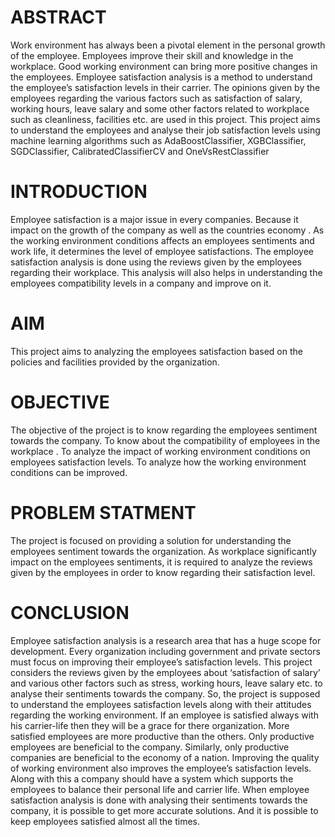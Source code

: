 # ABSTRACT
Work environment has always been a pivotal element in the personal growth of the employee. Employees improve their skill and knowledge in the workplace. 
Good working environment can bring more positive changes in the employees. Employee satisfaction analysis is a method to understand the employee’s satisfaction levels in their carrier.
The opinions given by the employees regarding the various factors such as satisfaction of salary, working hours, leave salary and some other factors related to workplace such as cleanliness, facilities etc. 
are used in this project. This project aims to understand the employees and analyse their job satisfaction levels using machine learning algorithms such as 
AdaBoostClassifier, XGBClassifier, SGDClassifier, CalibratedClassifierCV and OneVsRestClassifier

# INTRODUCTION
Employee satisfaction is a major issue in every companies. Because it impact on the growth of the company as well as the countries economy . As the working environment conditions affects an employees sentiments and work life, it 
determines the level of employee satisfactions. The employee satisfaction analysis is done using the reviews given by the employees regarding their workplace. This analysis will also helps in understanding the employees 
compatibility levels in a company and improve on it.

# AIM
This project aims to analyzing the employees satisfaction based on the policies and facilities provided by the organization.

# OBJECTIVE 
The objective of the project is to know regarding the employees sentiment towards the company. 
To know about the compatibility of employees in the workplace .
To analyze the impact of working environment conditions on employees satisfaction levels. 
To analyze how the working environment conditions can be improved.

# PROBLEM STATMENT
The project is focused on providing a solution for understanding the employees sentiment towards the organization. 
As workplace significantly impact on the employees sentiments, it is required to analyze the reviews given by the employees in order to know regarding their satisfaction level.

# CONCLUSION 
Employee satisfaction analysis is a research area that has a huge scope for development. Every organization including government and private sectors must focus on improving their employee’s satisfaction levels. This project considers the reviews given by the employees about ‘satisfaction of salary’ and various other factors such as stress, working hours, leave salary etc. to analyse their sentiments towards the company. So, the project is supposed to understand the employees satisfaction levels along with their attitudes regarding the working environment.
If an employee is satisfied always with his carrier-life then they will be a grace for there organization. More satisfied employees are more productive than the others. Only productive employees are beneficial to the company. Similarly, only productive companies are beneficial to the economy of a nation. Improving the quality of working environment also improves the employee’s satisfaction levels. Along with this a company should have a system which supports the employees to balance their personal life and carrier life. 
When employee satisfaction analysis is done with analysing their sentiments towards the company, it is possible to get more accurate solutions. And it is possible to keep employees satisfied almost all the times.
